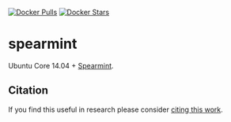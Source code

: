 [![Docker Pulls](https://img.shields.io/docker/pulls/kaixhin/spearmint.svg)](https://hub.docker.com/r/kaixhin/spearmint/)
[![Docker Stars](https://img.shields.io/docker/stars/kaixhin/spearmint.svg)](https://hub.docker.com/r/kaixhin/spearmint/)

spearmint
=========
Ubuntu Core 14.04 + [Spearmint](https://github.com/HIPS/Spearmint).

Citation
--------
If you find this useful in research please consider [citing this work](https://github.com/Kaixhin/dockerfiles/blob/master/CITATION.md).

